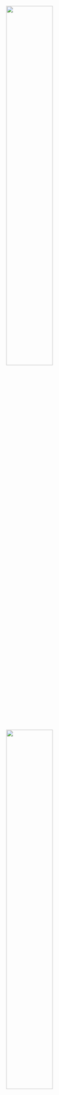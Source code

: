 <p align="center" width="100%">
    <img width="50%" src="https://user-images.githubusercontent.com/26305836/197684335-2876c91c-8063-4838-8005-671ed671c7c7.png"> 
</p>
<p align="center" width="100%">
    <a href="http://kadedev.github.io/"> 
      <img width="50%" src="https://user-images.githubusercontent.com/26305836/197684617-f6131c28-620d-4ee8-bc91-d2222508d70b.png">
    </a>
</p>

